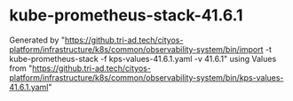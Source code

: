 # kube-prometheus-stack-41.6.1

Generated by "https://github.tri-ad.tech/cityos-platform/infrastructure/k8s/common/observability-system/bin/import -t kube-prometheus-stack -f kps-values-41.6.1.yaml -v 41.6.1"
using Values from "https://github.tri-ad.tech/cityos-platform/infrastructure/k8s/common/observability-system/bin/kps-values-41.6.1.yaml"
